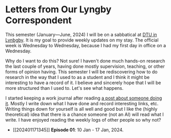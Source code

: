 # Letters from Our Lyngby Correspondent

This semester (January—June, 2024) I will be on a sabbatical at
[DTU in Lynbgby](https://www.dtu.dk/english/). It is my goal to provide weekly
updates on my stay. The official week is Wednesday to Wednesday, because I had
my first day in office on a Wednesday.

Why do I want to do this? Not sure! I haven't done much hands-on research the
last couple of years, having done mostly supervision, teaching, or other forms
of opinion having. This semester I will be rediscovering how to do research in
the way that I used to as a student and I think it might be interesting to have
a record of it. I believe and sincerely hope that I will be more structured
than I used to. Let's see what happens.

I started keeping a work journal after reading
[a post about someone doing it](https://www.grizzlebit.com/posts/2023/05-21-long-live-the-work-journal/). 
Mostly I write down what I have done and record interesting links, etc. Writing
things down for yourself is all well and good but I like the (highly
theoretical) idea that there is a chance someone (not an AI) will read what I
write. I have enjoyed reading the weekly logs of other people so why not?

* [[202401171345]] **Episode 01**: 10 Jan - 17 Jan, 2024.
